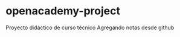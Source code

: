 openacademy-project
===================

Proyecto didáctico de curso técnico
Agregando notas desde github
